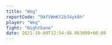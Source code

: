 ```yaml
---
title: "Weg"
reportCode: "9AfVWmKt2b34yk8h"
player: "Weg"
fight: "Nightbane"
date: 2021-10-09T12:54:48.063000+00:00
---
```

